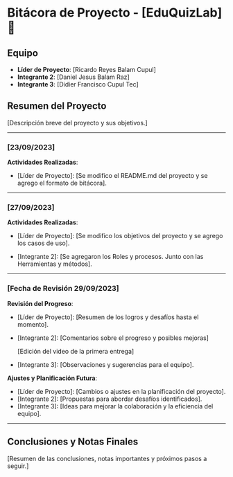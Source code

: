 # Bitácora de Proyecto - [EduQuizLab] 📝

## Equipo

- **Líder de Proyecto**: [Ricardo Reyes Balam Cupul]
- **Integrante 2**: [Daniel Jesus Balam Raz]
- **Integrante 3**: [Didier Francisco Cupul Tec]

## Resumen del Proyecto

[Descripción breve del proyecto y sus objetivos.]

---

### [23/09/2023]

**Actividades Realizadas**:

- [Líder de Proyecto]: [Se modifico el README.md del proyecto y se agrego el formato de bitácora].

---

### [27/09/2023]

**Actividades Realizadas**:

- [Líder de Proyecto]: [Se modifico los objetivos del proyecto y se agrego los casos de uso].

- [Integrante 2]: [Se agregaron los Roles y procesos. Junto con las Herramientas y métodos].

---

### [Fecha de Revisión 29/09/2023]

**Revisión del Progreso**:

- [Líder de Proyecto]: [Resumen de los logros y desafíos hasta el momento].
- [Integrante 2]: [Comentarios sobre el progreso y posibles mejoras]

     [Edición del video de la primera entrega]
- [Integrante 3]: [Observaciones y sugerencias para el equipo].

**Ajustes y Planificación Futura**:

- [Líder de Proyecto]: [Cambios o ajustes en la planificación del proyecto].
- [Integrante 2]: [Propuestas para abordar desafíos identificados].
- [Integrante 3]: [Ideas para mejorar la colaboración y la eficiencia del equipo].

---

## Conclusiones y Notas Finales

[Resumen de las conclusiones, notas importantes y próximos pasos a seguir.]
